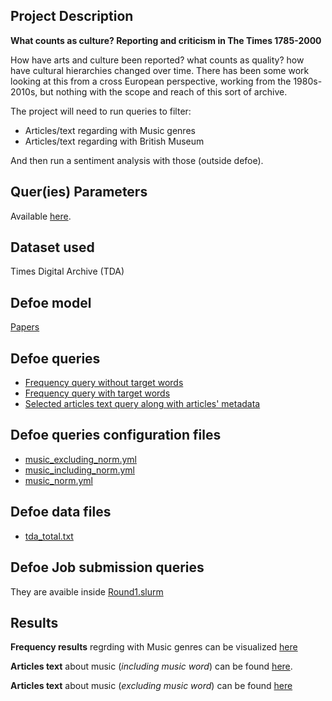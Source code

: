 
## Project Description

**What counts as culture? Reporting and criticism in The Times 1785-2000**


How have arts and culture been reported? what counts as quality? how have cultural hierarchies changed over time. There has been some work looking at this from a cross European perspective, working from the 1980s-2010s, but nothing with the scope and reach of this sort of archive. 

The project will need to run queries to filter:
- Articles/text regarding with Music genres
- Articles/text regarding with British Museum 

And then run a sentiment analysis with those (outside defoe). 


## Quer(ies) Parameters

Available [here](./Query_Inputs.md).

## Dataset used

Times Digital Archive (TDA)

## Defoe model 

[Papers](https://github.com/defoe-code/defoe/tree/master/defoe/papers)

## Defoe queries

- [Frequency query without target words](https://github.com/defoe-code/defoe/blob/master/defoe/papers/queries/keysearch_by_year.py)
- [Frequency query with target words](https://github.com/defoe-code/defoe/blob/master/defoe/papers/queries/target_keysearch_by_year.py)
- [Selected articles text query along with articles' metadata](https://github.com/defoe-code/defoe/blob/master/defoe/papers/queries/target_keysearch_by_year_details.py)

## Defoe queries configuration files

- [music_excluding_norm.yml](https://github.com/defoe-code/defoe/tree/master/queries/music_excluding_norm.yml)
- [music_including_norm.yml](https://github.com/defoe-code/defoe/tree/master/queries/music_including_norm.yml)
- [music_norm.yml](https://github.com/defoe-code/defoe/tree/master/queries/music_norm.yml)

## Defoe data files

- [tda_total.txt](https://github.com/defoe-code/defoe/blob/master/others/tda_total.txt)

## Defoe Job submission queries

They are avaible inside [Round1.slurm](../../Round1.slurm)

## Results 
**Frequency results** regrding with Music genres can be visualized [here](https://github.com/defoe-code/defoe_visualization/tree/master/Round_1/Dave_OBrien)

**Articles text** about music (*including music word*) can be found [here](https://uoe.sharepoint.com/sites/DEFOE_Results/Shared%20Documents/Forms/AllItems.aspx?id=%2Fsites%2FDEFOE%5FResults%2FShared%20Documents%2Fresults%5Fmusic%5Ffull%5Fdetails%2Etar&parent=%2Fsites%2FDEFOE%5FResults%2FShared%20Documents).

**Articles text** about music (*excluding music word*) can be found [here](https://uoe.sharepoint.com/sites/DEFOE_Results/Shared%20Documents/Forms/AllItems.aspx?id=%2Fsites%2FDEFOE%5FResults%2FShared%20Documents%2Fresults%5Fmusic%5Ftypes%5Fexcluding%5Fmusic%5Fdetails%2Etar&parent=%2Fsites%2FDEFOE%5FResults%2FShared%20Documents)



